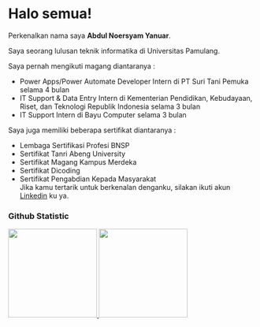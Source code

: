 # Halo semua! 

Perkenalkan nama saya **Abdul Noersyam Yanuar**.<br>

Saya seorang lulusan teknik informatika di Universitas Pamulang.<br>

Saya pernah mengikuti magang diantaranya :<br>
* Power Apps/Power Automate Developer Intern di PT Suri Tani Pemuka selama 4 bulan<br>
* IT Support & Data Entry Intern di Kementerian Pendidikan, Kebudayaan, Riset, dan Teknologi Republik Indonesia selama 3 bulan<br>
* IT Support Intern di Bayu Computer selama 3 bulan<br>

Saya juga memiliki beberapa sertifikat diantaranya :<br>
* Lembaga Sertifikasi Profesi BNSP<br>
* Sertifikat Tanri Abeng University<br>
* Sertifikat Magang Kampus Merdeka<br>
* Sertifikat Dicoding<br>
* Sertifikat Pengabdian Kepada Masyarakat<br>
Jika kamu tertarik untuk berkenalan denganku, silakan ikuti akun [Linkedin](http://www.linkedin.com/in/abdul-noersyam) ku ya.

### Github Statistic
<p align="left">
<a href="https://github.com/penuliscode">
  <img height="180em" src="https://github-readme-stats-eight-theta.vercel.app/api?username=abdulnoersyam&show_icons=true&theme=algolia&include_all_commits=true&count_private=true"/>
  <img height="180em" src="https://github-readme-stats-eight-theta.vercel.app/api/top-langs/?username=abdulnoersyam&layout=compact&layout=compact&theme=algolia"/>
</a>
</p>
